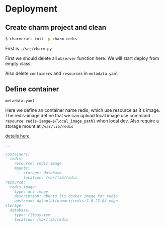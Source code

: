 # Deployment

## Create charm project and clean

```sh
$ charmcraft init -p charm-redis
```

First is `./src/charm.py`

First we should delete all `observer` function here. We will start deploy from empty class.

Also delete `containers` and `resources` in `metadata.yaml`


## Define container

`metadata.yaml`

Here we define an container name redis, which use resource as it's image.
The redis-image define that we can upload local image use command `--resource redis-iamge=${local_image_path}` when local dev.
Also require a storage mount at `/var/lib/redis`

[details here](https://juju.is/docs/sdk/metadata-reference)

```yaml
...

containers:
  redis:
    resource: redis-image
    mounts:
      - storage: database
        location: /var/lib/redis
resource:
  redis-image:
    type: oci-image
    description: ubuntu lts docker image for redis
    upstream: dataplatformoci/redis:7.0-22.04_edge
storage:
  database:
    type: filesystem
    location: /var/lib/redis
```
